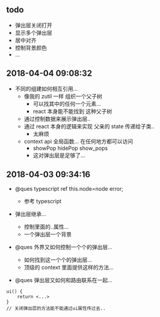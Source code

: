 ## todo

* 弹出层关闭打开
* 显示多个弹出层
* 居中对齐
* 控制背景颜色
* ...

## 2018-04-04 09:08:32

* 不同的组建如何相互引用...
  * 像我的 zutil 一样 组织一个父子树
    * 可以找其中的任何一个元素...
    * react 本身能不能找到 这种父子树
  * 通过控制数据来展示弹出层..
  * 通过 react 本身的逻辑来实现 父亲的 state 传递给子类..
    * 太麻烦
  * context api 全局函数... 在任何地方都可以访问
    * showPop hidePop show_pops
    * 这对弹出层是足够了...

## 2018-04-03 09:34:16

* @ques typescript ref this.node=node error;

  * 参考 typescript

* 弹出层继承...

  * 控制里面的..属性...
  * 一个弹出层一个背景

* @ques 外界又如何控制一个个的弹出层...

  * 如何找到这一个个的弹出层...
  * 顶级的 context 里面提供这样的方法...

* @ques 弹出层又如何和路由联系在一起...

```tsx
ui() {
    return <...>
}
// 关闭弹出层的方法能不能通过ui属性传过去..
```

